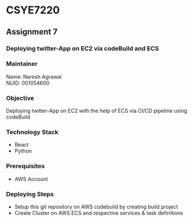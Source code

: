 # CSYE7220

## Assignment 7

###  Deploying twitter-App on EC2 via codeBuild and ECS

### Maintainer 
Name: Naresh Agrawal <br/>
NUID: 001054600

### Objective
Deploying twitter-App on EC2 with the help of ECS via CI/CD pipeline using codeBuild

### Technology Stack
* React
* Python

### Prerequisites
* AWS Account 

### Deploying Steps
* Setup this git repository on AWS codebuild by creating build project
* Create Cluster on AWS ECS and respective services & task definitions 

